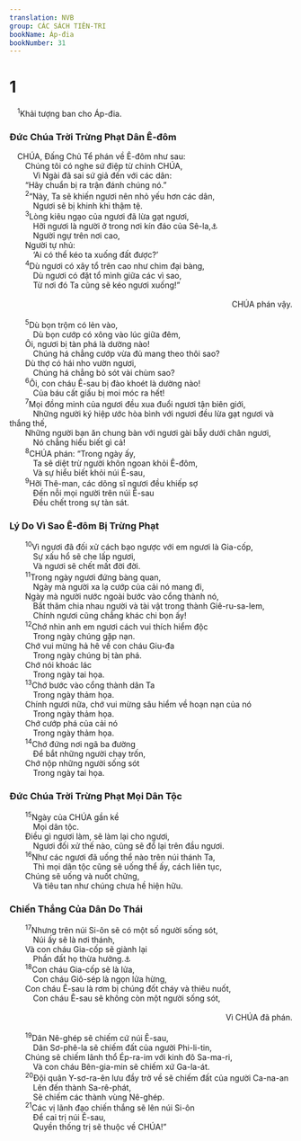 ```yaml
---
translation: NVB
group: CÁC SÁCH TIÊN-TRI
bookName: Áp-đia 
bookNumber: 31
---
```


<div class="title"><h1>1</h1></div>
<span class="verse ap_1_1"> <sup>1</sup>Khải tượng ban cho Áp-đia. <br/></span>
<div class="title"><h3>Đức Chúa Trời Trừng Phạt Dân Ê-đôm </h3></div>
<span class="verse ap_1_1"> CHÚA, Đấng Chủ Tể phán về Ê-đôm như sau: <br/>  Chúng tôi có nghe sứ điệp từ chính CHÚA, <br/>   Vì Ngài đã sai sứ giả đến với các dân: <br/>  “Hãy chuẩn bị ra trận đánh chúng nó.” <br/></span>
<span class="verse ap_1_2">  <sup>2</sup>“Này, Ta sẽ khiến ngươi nên nhỏ yếu hơn các dân, <br/>   Ngươi sẽ bị khinh khi thậm tệ. <br/></span>
<span class="verse ap_1_3">  <sup>3</sup>Lòng kiêu ngạo của ngươi đã lừa gạt ngươi, <br/>   Hỡi ngươi là người ở trong nơi kín đáo của Sê-la,<a data-toggle="tooltip" data-placement="bottom" title="Ctd: khe vầng đá">⚓</a><br/>   Người ngự trên nơi cao, <br/>  Người tự nhủ: <br/>   ‘Ai có thể kéo ta xuống đất được?’ <br/></span>
<span class="verse ap_1_4">  <sup>4</sup>Dù ngươi có xây tổ trên cao như chim đại bàng, <br/>   Dù ngươi có đặt tổ mình giữa các vì sao, <br/>   Từ nơi đó Ta cũng sẽ kéo ngươi xuống!” <br/> <aside style="text-align:right;">CHÚA phán vậy. </aside><br/></span>
<span class="verse ap_1_5">  <sup>5</sup>Dù bọn trộm có lẻn vào, <br/>   Dù bọn cướp có xông vào lúc giữa đêm, <br/>  Ôi, ngươi bị tàn phá là dường nào! <br/>   Chúng há chẳng cướp vừa đủ mang theo thôi sao? <br/>  Dù thợ có hái nho vườn ngươi, <br/>   Chúng há chẳng bỏ sót vài chùm sao? <br/></span>
<span class="verse ap_1_6">  <sup>6</sup>Ôi, con cháu Ê-sau bị đào khoét là dường nào! <br/>   Của báu cất giấu bị moi móc ra hết! <br/></span>
<span class="verse ap_1_7">  <sup>7</sup>Mọi đồng minh của ngươi đều xua đuổi ngươi tận biên giới, <br/>   Những người ký hiệp ước hòa bình với ngươi đều lừa gạt ngươi và thắng thế, <br/>  Những người bạn ăn chung bàn với ngươi gài bẫy dưới chân ngươi, <br/>   Nó chẳng hiểu biết gì cả! <br/></span>
<span class="verse ap_1_8">  <sup>8</sup>CHÚA phán: “Trong ngày ấy, <br/>   Ta sẽ diệt trừ người khôn ngoan khỏi Ê-đôm, <br/>   Và sự hiểu biết khỏi núi Ê-sau, <br/></span>
<span class="verse ap_1_9">  <sup>9</sup>Hỡi Thê-man, các dõng sĩ ngươi đều khiếp sợ <br/>   Đến nỗi mọi người trên núi Ê-sau <br/>   Đều chết trong sự tàn sát. <br/></span>
<div class="title"><h3>Lý Do Vì Sao Ê-đôm Bị Trừng Phạt </h3></div>
<span class="verse ap_1_10">  <sup>10</sup>Vì ngươi đã đối xử cách bạo ngược với em ngươi là Gia-cốp, <br/>   Sự xấu hổ sẽ che lấp ngươi, <br/>   Và ngươi sẽ chết mất đời đời. <br/></span>
<span class="verse ap_1_11">  <sup>11</sup>Trong ngày ngươi đứng bàng quan, <br/>   Ngày mà người xa lạ cướp của cải nó mang đi, <br/>  Ngày mà người nước ngoài bước vào cổng thành nó, <br/>   Bắt thăm chia nhau người và tài vật trong thành Giê-ru-sa-lem, <br/>   Chính ngươi cũng chẳng khác chi bọn ấy! <br/></span>
<span class="verse ap_1_12">  <sup>12</sup>Chớ nhìn anh em ngươi cách vui thích hiểm độc <br/>   Trong ngày chúng gặp nạn. <br/>  Chớ vui mừng hả hê về con cháu Giu-đa <br/>   Trong ngày chúng bị tàn phá. <br/>  Chớ nói khoác lác <br/>   Trong ngày tai họa. <br/></span>
<span class="verse ap_1_13">  <sup>13</sup>Chớ bước vào cổng thành dân Ta <br/>   Trong ngày thảm họa. <br/>  Chính ngươi nữa, chớ vui mừng sâu hiểm về hoạn nạn của nó <br/>   Trong ngày thảm họa. <br/>  Chớ cướp phá của cải nó <br/>   Trong ngày thảm họa. <br/></span>
<span class="verse ap_1_14">  <sup>14</sup>Chớ đứng nơi ngã ba đường <br/>   Để bắt những người chạy trốn, <br/>  Chớ nộp những người sống sót <br/>   Trong ngày tai họa. <br/></span>
<div class="title"><h3>Đức Chúa Trời Trừng Phạt Mọi Dân Tộc </h3></div>
<span class="verse ap_1_15">  <sup>15</sup>Ngày của CHÚA gần kề <br/>   Mọi dân tộc. <br/>  Điều gì ngươi làm, sẽ làm lại cho ngươi, <br/>   Ngươi đối xử thế nào, cũng sẽ đổ lại trên đầu ngươi. <br/></span>
<span class="verse ap_1_16">  <sup>16</sup>Như các ngươi đã uống thể nào trên núi thánh Ta, <br/>   Thì mọi dân tộc cũng sẽ uống thể ấy, cách liên tục, <br/>  Chúng sẽ uống và nuốt chửng, <br/>   Và tiêu tan như chúng chưa hề hiện hữu. <br/></span>
<div class="title"><h3>Chiến Thắng Của Dân Do Thái </h3></div>
<span class="verse ap_1_17">  <sup>17</sup>Nhưng trên núi Si-ôn sẽ có một số người sống sót, <br/>   Núi ấy sẽ là nơi thánh, <br/>  Và con cháu Gia-cốp sẽ giành lại <br/>   Phần đất họ thừa hưởng.<a data-toggle="tooltip" data-placement="bottom" title="LXX, Syr, Vg và Tg: sẽ đuổi đi những người chiếm đoạt đất họ">⚓</a><br/></span>
<span class="verse ap_1_18">  <sup>18</sup>Con cháu Gia-cốp sẽ là lửa, <br/>   Con cháu Giô-sép là ngọn lửa hừng, <br/>  Con cháu Ê-sau là rơm bị chúng đốt cháy và thiêu nuốt, <br/>   Con cháu Ê-sau sẽ không còn một người sống sót, <br/> <aside style="text-align:right;">Vì CHÚA đã phán. </aside><br/></span>
<span class="verse ap_1_19">  <sup>19</sup>Dân Nê-ghép sẽ chiếm cứ núi Ê-sau, <br/>   Dân Sơ-phê-la sẽ chiếm đất của người Phi-li-tin, <br/>  Chúng sẽ chiếm lãnh thổ Ép-ra-im với kinh đô Sa-ma-ri, <br/>   Và con cháu Bên-gia-min sẽ chiếm xứ Ga-la-át. <br/></span>
<span class="verse ap_1_20">  <sup>20</sup>Đội quân Y-sơ-ra-ên lưu đầy trở về sẽ chiếm đất của người Ca-na-an <br/>   Lên đến thành Sa-rê-phát, <br/>   Sẽ chiếm các thành vùng Nê-ghép. <br/></span>
<span class="verse ap_1_21">  <sup>21</sup>Các vị lãnh đạo chiến thắng sẽ lên núi Si-ôn <br/>   Để cai trị núi Ê-sau, <br/>   Quyền thống trị sẽ thuộc về CHÚA!” <br/></span>
